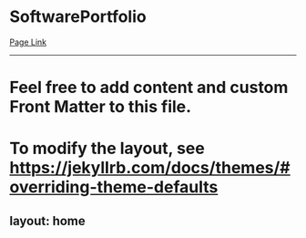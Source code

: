 # SoftwarePortfolio
[Page Link](https://horrelltech.github.io)

---
# Feel free to add content and custom Front Matter to this file.
# To modify the layout, see https://jekyllrb.com/docs/themes/#overriding-theme-defaults

layout: home
---
